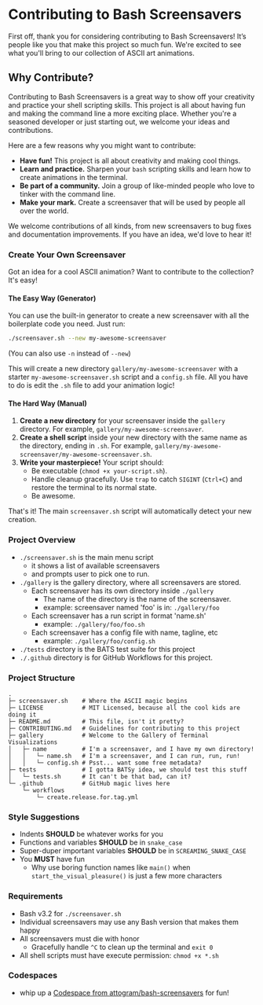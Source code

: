 # Contributing to Bash Screensavers

First off, thank you for considering contributing to Bash Screensavers! It’s people like you that make this project so much fun. We're excited to see what you'll bring to our collection of ASCII art animations.

## Why Contribute?

Contributing to Bash Screensavers is a great way to show off your creativity and practice your shell scripting skills. This project is all about having fun and making the command line a more exciting place. Whether you're a seasoned developer or just starting out, we welcome your ideas and contributions.

Here are a few reasons why you might want to contribute:

*   **Have fun!** This project is all about creativity and making cool things.
*   **Learn and practice.** Sharpen your `bash` scripting skills and learn how to create animations in the terminal.
*   **Be part of a community.** Join a group of like-minded people who love to tinker with the command line.
*   **Make your mark.** Create a screensaver that will be used by people all over the world.

We welcome contributions of all kinds, from new screensavers to bug fixes and documentation improvements. If you have an idea, we'd love to hear it!

### Create Your Own Screensaver

Got an idea for a cool ASCII animation? Want to contribute to the collection? It's easy!

#### The Easy Way (Generator)

You can use the built-in generator to create a new screensaver with all the boilerplate code you need. Just run:

```bash
./screensaver.sh --new my-awesome-screensaver
```
(You can also use `-n` instead of `--new`)

This will create a new directory `gallery/my-awesome-screensaver` with a starter `my-awesome-screensaver.sh` script and a `config.sh` file. All you have to do is edit the `.sh` file to add your animation logic!

#### The Hard Way (Manual)

1.  **Create a new directory** for your screensaver inside the `gallery` directory. For example, `gallery/my-awesome-screensaver`.
2.  **Create a shell script** inside your new directory with the same name as the directory, ending in `.sh`. For example, `gallery/my-awesome-screensaver/my-awesome-screensaver.sh`.
3.  **Write your masterpiece!** Your script should:
    - Be executable (`chmod +x your-script.sh`).
    - Handle cleanup gracefully. Use `trap` to catch `SIGINT` (`Ctrl+C`) and restore the terminal to its normal state.
    - Be awesome.

That's it! The main `screensaver.sh` script will automatically detect your new creation.

### Project Overview

* `./screensaver.sh` is the main menu script
    * it shows a list of available screensavers
    * and prompts user to pick one to run.
* `./gallery` is the gallery directory, where all screensavers are stored.
    * Each screensaver has its own directory inside `./gallery`
        * The name of the directory is the name of the screensaver.
        * example: screensaver named 'foo' is in: `./gallery/foo`
    * Each screensaver has a run script in format 'name.sh'
        * example: `./gallery/foo/foo.sh`
    * Each screensaver has a config file with name, tagline, etc
        * example: `./gallery/foo/config.sh`
* `./tests` directory is the BATS test suite for this project
* `./.github` directory is for GitHub Workflows for this project.

### Project Structure

```
.
├─ screensaver.sh    # Where the ASCII magic begins
├─ LICENSE           # MIT Licensed, because all the cool kids are doing it
├─ README.md         # This file, isn't it pretty?
├─ CONTRIBUTING.md   # Guidelines for contributing to this project
├─ gallery           # Welcome to the Gallery of Terminal Visualizations
│   ├─ name          # I'm a screensaver, and I have my own directory!
│   │   └─ name.sh   # I'm a screensaver, and I can run, run, run!
│   │   └─ config.sh # Psst... want some free metadata?
├─ tests             # I gotta BATSy idea, we should test this stuff
│   └─ tests.sh      # It can't be that bad, can it?
└─ .github           # GitHub magic lives here
    └─ workflows
        └─ create.release.for.tag.yml
```

### Style Suggestions

* Indents **SHOULD** be whatever works for you
* Functions and variables **SHOULD** be in `snake_case`
* Super-duper important variables **SHOULD** be in `SCREAMING_SNAKE_CASE`
* You **MUST** have fun
    * Why use boring function names like `main()`
      when `start_the_visual_pleasure()` is just a few more characters

### Requirements

* Bash v3.2 for `./screensaver.sh`
* Individual screensavers may use any Bash version that makes them happy
* All screensavers must die with honor
  * Gracefully handle `^C` to clean up the terminal and `exit 0`
* All shell scripts must have execute permission: `chmod +x *.sh`

### Codespaces

* whip up a [Codespace from attogram/bash-screensavers](https://codespaces.new/attogram/bash-screensavers) for fun!
